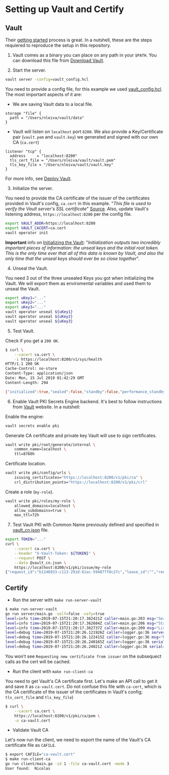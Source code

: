 # Setting up Vault and Certify

## Vault

Their [getting started](https://learn.hashicorp.com/vault/) process is great. In a nutshell, these are the steps requiered to reproduce the setup in this repository.

1. Vault comes as a binary you can place on any path in your `$PATH`. You can download this file from [Download Vault](https://www.vaultproject.io/downloads.html).

2. Start the server.

```bash
vault server -config=vault_config.hcl
```

You need to provide a config file, for this example we used [vault_config.hcl](vault/vault_config.hcl). The most important aspects of it are:

- We are saving Vault data to a local file.

```hcl
storage "file" {
  path = "/Users/nleiva/vault/data"
}
```

- Vault will listen on `localhost` port `8200`. We also provide a Key/Certificate pair (`vault.pem` and `vault.key`)  we generated and signed with our own CA (`ca.cert`)

```hcl
listener "tcp" {
  address     = "localhost:8200"
  tls_cert_file = "/Users/nleiva/vault/vault.pem"
  tls_key_file = "/Users/nleiva/vault/vault.key"
}
```

For more info, see [Deploy Vault](https://learn.hashicorp.com/vault/getting-started/deploy).

3. Initialize the server.

You need to provide the CA certificate of the issuer of the certificates provided in Vault's config, `ca.cert` in this example. "_This file is used to verify the Vault server's SSL certificate_" [Source](https://www.vaultproject.io/docs/commands/index.html#vault_addr). Also, update Vault's listening address, `https://localhost:8200` per the config file.

```bash
export VAULT_ADDR=https://localhost:8200
export VAULT_CACERT=ca.cert
vault operator init
```

**Important** info on [Initializing the Vault](https://learn.hashicorp.com/vault/getting-started/deploy#initializing-the-vault): "_Initialization outputs two incredibly important pieces of information: the unseal keys and the initial root token. This is the only time ever that all of this data is known by Vault, and also the only time that the unseal keys should ever be so close together_".

4. Unseal the Vault.

You need 3 out of the three unsealed Keys you got when initializiing the Vault. We will export them as enviromental variables and used them to unseal the Vault.

```bash
export uKey1="..."
export uKey2="..."
export uKey3="..."
vault operator unseal ${uKey1}
vault operator unseal ${uKey2}
vault operator unseal ${uKey3}
```

5. Test Vault.

Check if you get a `200 OK`.

```bash
$ curl \
    --cacert ca.cert \
    -i https://localhost:8200/v1/sys/health
HTTP/1.1 200 OK
Cache-Control: no-store
Content-Type: application/json
Date: Mon, 15 Jul 2019 01:42:29 GMT
Content-Length: 294

{"initialized":true,"sealed":false,"standby":false,"performance_standby":false,"replication_performance_mode":"disabled","replication_dr_mode":"disabled","server_time_utc":1563154949,"version":"1.1.3","cluster_name":"vault-cluster-d6f1a7ef","cluster_id":"50b7cade-fd03-c05c-9b19-05467bd285e7"}
```

6. Enable Vault PKI Secrets Engine backend. It's best to follow instructions from [Vault](https://www.vaultproject.io/docs/secrets/pki/index.html) website. In a nutshell:

Enable the engine:

```bash
vault secrets enable pki
```

Generate CA certificate and private key Vault will use to sign certificates.

```bash
vault write pki/root/generate/internal \
    common_name=localhost \
    ttl=8760h
```

Certificate location.

```bash
vault write pki/config/urls \
    issuing_certificates="https://localhost:8200/v1/pki/ca" \
    crl_distribution_points="https://localhost:8200/v1/pki/crl"
```

Create a role (`my-role`).

```bash
vault write pki/roles/my-role \
    allowed_domains=localhost \
    allow_subdomains=true \
    max_ttl=72h
```

7. Test Vault PKI with Common Name previously defined and specified in [vault_cn.json](vault/vault_cn.json) file.

```bash
export TOKEN="..."
curl \
    --cacert ca.cert \
    --header "X-Vault-Token: ${TOKEN}" \
    --request POST \
    --data @vault_cn.json \
    https://localhost:8200/v1/pki/issue/my-role
{"request_id":"b1248933-c113-291d-61ac-59487ff8c27c","lease_id":"","renewable":false,"lease_duration":0,"data":{"certificate":"-----BEGIN CERTIFICATE-----\nMIIDsTCCApmgAwIBAgIUKyqoOpSkEgptLE3LOyrn/oE1MoUwDQYJKoZIhvcNAQEL\nBQAwFDESMB...-----END CERTIFICATE-----", ... }
```

## Certify

- Run the server with `make run-server-vault`

```bash
$ make run-server-vault
go run server/main.go -self=false -cefy=true
level=info time=2019-07-15T21:20:17.362421Z caller=main.go:203 msg="Server listening" port=50051
level=info time=2019-07-15T21:20:17.362684Z caller=main.go:206 msg="Starting gRPC services"
level=info time=2019-07-15T21:20:17.362737Z caller=main.go:209 msg="Listening for incoming connections"
level=debug time=2019-07-15T21:20:26.121926Z caller=logger.go:36 server_name=localhost remote_addr=[::1]:49268 msg="Getting server certificate"
level=debug time=2019-07-15T21:20:26.122415Z caller=logger.go:36 msg="Requesting new certificate from issuer"
level=debug time=2019-07-15T21:20:26.240165Z caller=logger.go:36 serial=80514697307960587646287223417136054196693349002 expiry=2019-07-18T21:20:26Z msg="New certificate issued"
level=debug time=2019-07-15T21:20:26.24021Z caller=logger.go:36 serial=80514697307960587646287223417136054196693349002 took=118.286421ms msg="Certificate found"
```

You won't see `Requesting new certificate from issuer` on the subsequect calls as the cert will be cached.

- Run the client with `make run-client-ca`

You need to get Vault's CA certificate first. Let's make an API call to get it and save it as `ca-vault.cert`. Do not confuse this file with `ca-cert`, which is the CA certificate of the issuer of the certificates in Vault's config; `tls_cert_file` and `tls_key_file`)

```bash
$ curl \
    --cacert ca.cert \
    https://localhost:8200/v1/pki/ca/pem \
    -o ca-vault.cert
```

- Validate Vault CA

Let's now run the client, we need to export the name of the Vault's CA certificate file as `CAFILE`.

```bash
$ export CAFILE="ca-vault.cert"
$ make run-client-ca
go run client/main.go -id 1 -file ca-vault.cert -mode 3
User found:  Nicolas
```
